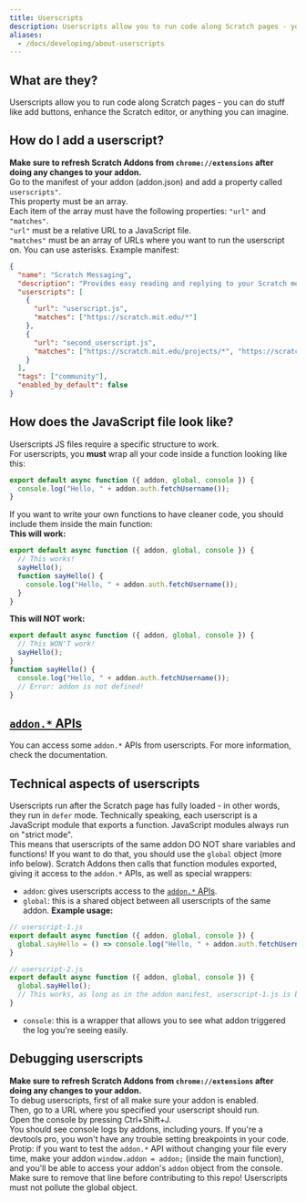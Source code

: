 ```yaml
---
title: Userscripts
description: Userscripts allow you to run code along Scratch pages - you can do stuff like add buttons, enhance the Scratch editor, or anything you can imagine.
aliases: 
  - /docs/developing/about-userscripts
---
```

## What are they?
Userscripts allow you to run code along Scratch pages - you can do stuff like add buttons, enhance the Scratch editor, or anything you can imagine.

## How do I add a userscript?
**Make sure to refresh Scratch Addons from `chrome://extensions` after doing any changes to your addon.**  
Go to the manifest of your addon (addon.json) and add a property called `userscripts"`.  
This property must be an array.  
Each item of the array must have the following properties: `"url"` and `"matches"`.  
`"url"` must be a relative URL to a JavaScript file.  
`"matches"` must be an array of URLs where you want to run the userscript on. You can use asterisks.
Example manifest:
```json
{
  "name": "Scratch Messaging",
  "description": "Provides easy reading and replying to your Scratch messages.",
  "userscripts": [
    {
      "url": "userscript.js",
      "matches": ["https://scratch.mit.edu/*"]
    },
    {
      "url": "second_userscript.js",
      "matches": ["https://scratch.mit.edu/projects/*", "https://scratch.mit.edu/users/*"]
    }
  ],
  "tags": ["community"],
  "enabled_by_default": false
}
```

## How does the JavaScript file look like?
Userscripts JS files require a specific structure to work.  
For userscripts, you **must** wrap all your code inside a function looking like this:
```js
export default async function ({ addon, global, console }) {
  console.log("Hello, " + addon.auth.fetchUsername());
}
```
If you want to write your own functions to have cleaner code, you should include them inside the main function:  
**This will work:**
```js
export default async function ({ addon, global, console }) {
  // This works!
  sayHello();
  function sayHello() {
    console.log("Hello, " + addon.auth.fetchUsername());
  }
}
```
**This will NOT work:**
```js
export default async function ({ addon, global, console }) {
  // This WON'T work!
  sayHello();
}
function sayHello() {
  console.log("Hello, " + addon.auth.fetchUsername());
  // Error: addon is not defined!
}
```

## [`addon.*` APIs](/docs/developing/addon-apis-reference)
You can access some `addon.*` APIs from userscripts. For more information, check the documentation.

## Technical aspects of userscripts
Userscripts run after the Scratch page has fully loaded - in other words, they run in `defer` mode.
Technically speaking, each userscript is a JavaScript module that exports a function. JavaScript modules always run on "strict mode".  
This means that userscripts of the same addon DO NOT share variables and functions! If you want to do that, you should use the `global` object (more info below).
Scratch Addons then calls that function modules exported, giving it access to the `addon.*` APIs, as well as special wrappers:  
- `addon`: gives userscripts access to the [`addon.*` APIs](/docs/developing/addon-apis-reference).
- `global`: this is a shared object between all userscripts of the same addon. **Example usage:**
```js
// userscript-1.js
export default async function ({ addon, global, console }) {
  global.sayHello = () => console.log("Hello, " + addon.auth.fetchUsername());
}

// userscript-2.js
export default async function ({ addon, global, console }) {
  global.sayHello();
  // This works, as long as in the addon manifest, userscript-1.js is before userscript-2.js in the userscripts array.
}
```
- `console`: this is a wrapper that allows you to see what addon triggered the log you're seeing easily.

## Debugging userscripts
**Make sure to refresh Scratch Addons from `chrome://extensions` after doing any changes to your addon.**  
To debug userscripts, first of all make sure your addon is enabled.  
Then, go to a URL where you specified your userscript should run.  
Open the console by pressing Ctrl+Shift+J.  
You should see console logs by addons, including yours. If you're a devtools pro, you won't have any trouble setting breakpoints in your code.  
Protip: if you want to test the `addon.*` API without changing your file every time, make your addon `window.addon = addon;` (inside the main function), and you'll be able to access your addon's `addon` object from the console. Make sure to remove that line before contributing to this repo! Userscripts must not pollute the global object.